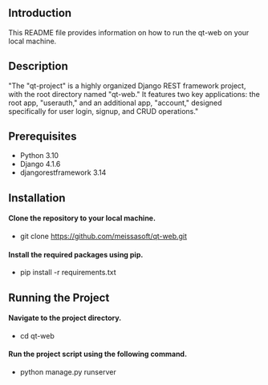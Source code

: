 ## Introduction

This README file provides information on how to run the qt-web on your local machine.

## Description 

"The "qt-project" is a highly organized Django REST framework project, with the root directory named "qt-web." It features two key applications: the root app, "userauth," and an additional app, "account," designed specifically for user login, signup, and CRUD operations." 
## Prerequisites

* Python 3.10
* Django 4.1.6
* djangorestframework 3.14

## Installation

#### Clone the repository to your local machine.

* git clone https://github.com/meissasoft/qt-web.git

#### Install the required packages using pip.

* pip install -r requirements.txt

## Running the Project

#### Navigate to the project directory.

* cd qt-web

#### Run the project script using the following command.

* python manage.py runserver